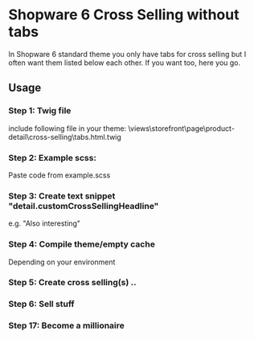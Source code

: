 # Shopware 6 Cross Selling without tabs
In Shopware 6 standard theme you only have tabs for cross selling but I often want them listed below each other. If you want too, here you go.

## Usage

### Step 1: Twig file 
include following file in your theme:
\views\storefront\page\product-detail\cross-selling\tabs.html.twig
	

### Step 2: Example scss:
Paste code from example.scss

### Step 3:	Create text snippet "detail.customCrossSellingHeadline" 
e.g. "Also interesting"

### Step 4:	Compile theme/empty cache
Depending on your environment

### Step 5:	Create cross selling(s) ..

### Step 6: Sell stuff

### Step 17: Become a millionaire